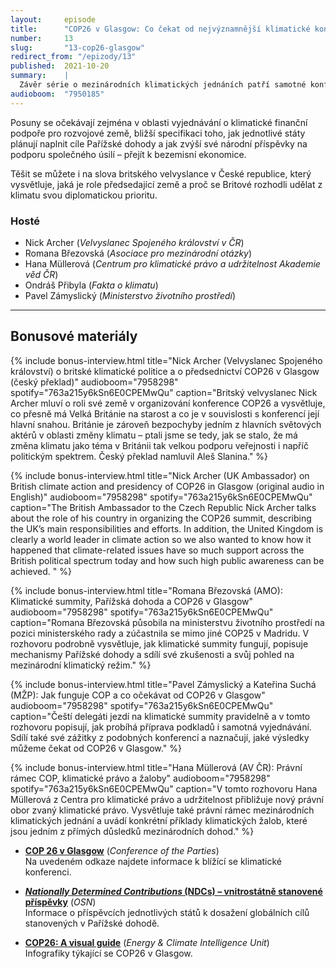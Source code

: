 ```yaml
---
layout:     episode
title:      "COP26 v Glasgow: Co čekat od nejvýznamnější klimatické konference roku?"
number:     13
slug:       "13-cop26-glasgow"
redirect_from: "/epizody/13"
published:  2021-10-20
summary:    |
  Závěr série o mezinárodních klimatických jednáních patří samotné konferenci v Glasgow. Jedná se o summit všech smluvních stran Rámcové úmluvy o změně klimatu (UNFCCC), který se koná každý rok, nicméně letošní ročník je často v médiích prezentován jako „poslední šance pro klima“. Poslední šance to určitě není, ale bezesporu jde o důležitý summit.
audioboom:  "7950185"
---
```


Posuny se očekávají zejména v oblasti vyjednávání o klimatické finanční podpoře pro rozvojové země, bližší specifikaci toho, jak jednotlivé státy plánují naplnit cíle Pařížské dohody a jak zvýší své národní příspěvky na podporu společného úsilí – přejít k bezemisní ekonomice.

Těšit se můžete i na slova britského velvyslance v České republice, který vysvětluje, jaká je role předsedající země a proč se Britové rozhodli udělat z klimatu svou diplomatickou prioritu.

### Hosté

* Nick Archer (_Velvyslanec Spojeného království v ČR_)
* Romana Březovská (_Asociace pro mezinárodní otázky_)
* Hana Müllerová (_Centrum pro klimatické právo a udržitelnost Akademie věd ČR_)
* Ondráš Přibyla (_Fakta o klimatu_)
* Pavel Zámyslický (_Ministerstvo životního prostředí_)

---

## Bonusové materiály

<div class="bonus-material" markdown="1">

{% include bonus-interview.html
  title="Nick Archer (Velvyslanec Spojeného království) o britské klimatické politice a o předsednictví COP26 v Glasgow (český překlad)"
  audioboom="7958298"
  spotify="763a215y6kSn6E0CPEMwQu"
  caption="Britský velvyslanec Nick Archer mluví o roli své země v organizování konference COP26 a vysvětluje, co přesně má Velká Británie na starost a co je v souvislosti s konferencí její hlavní snahou. Británie je zároveň bezpochyby jedním z hlavních světových aktérů v oblasti změny klimatu – ptali jsme se tedy, jak se stalo, že má změna klimatu jako téma v Británii tak velkou podporu veřejnosti i napříč politickým spektrem. Český překlad namluvil Aleš Slanina."
%}

{% include bonus-interview.html
  title="Nick Archer (UK Ambassador) on British climate action and presidency of COP26 in Glasgow (original audio in English)"
  audioboom="7958298"
  spotify="763a215y6kSn6E0CPEMwQu"
  caption="The British Ambassador to the Czech Republic Nick Archer talks about the role of his country in organizing the COP26 summit, describing the UK’s main responsibilities and efforts. In addition, the United Kingdom is clearly a world leader in climate action so we also wanted to know how it happened that climate-related issues have so much support across the British political spectrum today and how such high public awareness can be achieved. "
%}

{% include bonus-interview.html
  title="Romana Březovská (AMO): Klimatické summity, Pařížská dohoda a COP26 v Glasgow"
  audioboom="7958298"
  spotify="763a215y6kSn6E0CPEMwQu"
  caption="Romana Březovská působila na ministerstvu životního prostředí na pozici ministerského rady a zúčastnila se mimo jiné COP25 v Madridu. V rozhovoru podrobně vysvětluje, jak klimatické summity fungují, popisuje mechanismy Pařížské dohody a sdílí své zkušenosti a svůj pohled na mezinárodní klimatický režim."
%}

{% include bonus-interview.html
  title="Pavel Zámyslický a Kateřina Suchá (MŽP): Jak funguje COP a co očekávat od COP26 v Glasgow"
  audioboom="7958298"
  spotify="763a215y6kSn6E0CPEMwQu"
  caption="Čeští delegáti jezdí na klimatické summity pravidelně a v tomto rozhovoru popisují, jak probíhá příprava podkladů i samotná vyjednávání. Sdílí také své zážitky z podobných konferencí a naznačují, jaké výsledky můžeme čekat od COP26 v Glasgow."
%}

{% include bonus-interview.html
  title="Hana Müllerová (AV ČR): Právní rámec COP, klimatické právo a žaloby"
  audioboom="7958298"
  spotify="763a215y6kSn6E0CPEMwQu"
  caption="V tomto rozhovoru Hana Müllerová z Centra pro klimatické právo a udržitelnost přibližuje nový právní obor zvaný klimatické právo. Vysvětluje také právní rámec mezinárodních klimatických jednání a uvádí konkrétní příklady klimatických žalob, které jsou jedním z přímých důsledků mezinárodních dohod."
%}

* **[COP 26 v Glasgow](https://ukcop26.org/)** (_Conference of the Parties_)  
  Na uvedeném odkaze najdete informace k blížící se klimatické konferenci.

* **[_Nationally Determined Contributions_ (NDCs) – vnitrostátně stanovené příspěvky](https://unfccc.int/process-and-meetings/the-paris-agreement/nationally-determined-contributions-ndcs/nationally-determined-contributions-ndcs)** (_OSN_)  
  Informace o příspěvcích jednotlivých států k dosažení globálních cílů stanovených v Pařížské dohodě.

* **[COP26: A visual guide](https://eciu.net/analysis/infographics/cop26-climate-infographic)** (_Energy & Climate Intelligence Unit_)  
  Infografiky týkající se COP26 v Glasgow.

</div>

